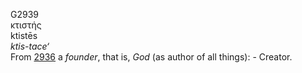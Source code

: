 <body>
  <p>G2939<br>  κτιστής  <br> ktistēs  <br><i>ktis-tace‘ </i><br>From <a href="g2936.htm">2936</a>  a <i>founder</i>, that is, <i>God</i> (as author of all things): - Creator.<br></p>
 </body>